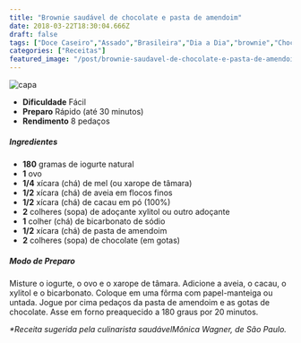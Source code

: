 ```yaml
---
title: "Brownie saudável de chocolate e pasta de amendoim"
date: 2018-03-22T18:30:04.666Z
draft: false
tags: ["Doce Caseiro","Assado","Brasileira","Dia a Dia","brownie","Chocolate","pasta de amendoim","Receitas","Receitas com chocolate","Receitas rápidas","Receitas simples e fáceis"]
categories: ["Receitas"]
featured_image: "/post/brownie-saudavel-de-chocolate-e-pasta-de-amendoim.ff08b2a1.jpeg"
---
```


![capa](/post/brownie-saudavel-de-chocolate-e-pasta-de-amendoim.ff08b2a1.jpeg)

*   **Dificuldade** Fácil
*   **Preparo** Rápido (até 30 minutos)
*   **Rendimento** 8 pedaços

##### Ingredientes

*   **180** gramas de iogurte natural
*   **1** ovo
*   **1/4** xícara (chá) de mel (ou xarope de tâmara)
*   **1/2** xícara (chá) de aveia em flocos finos
*   **1/2** xícara (chá) de cacau em pó (100%)
*   **2** colheres (sopa) de adoçante xylitol ou outro adoçante
*   **1** colher (chá) de bicarbonato de sódio
*   **1/2** xícara (chá) de pasta de amendoim
*   **2** colheres (sopa) de chocolate (em gotas)

##### Modo de Preparo

Misture o iogurte, o ovo e o xarope de tâmara. Adicione a aveia, o cacau, o xylitol e o bicarbonato. Coloque em uma fôrma com papel-manteiga ou untada. Jogue por cima pedaços da pasta de amendoim e as gotas de chocolate. Asse em forno preaquecido a 180 graus por 20 minutos.

_*Receita sugerida pela culinarista saudávelMônica Wagner, de São Paulo._
